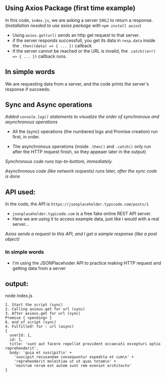 ## Using Axios Package (first time example)
In this code, `index.js`, we are asking a server (`URL`) to return a response.
(*Installation needed to use axios package with `npm install axios`*)

- Using `axios.get(url)` sends an http get request to that server.
- if the server responds successfull, you get its data in `resp.data` inside the `.then((data) => { ... })` callback 
- if the server cannot be reached or the URL is invalid, the `.catch((err) => { ... })` callback runs.

In simple words
-   
We are requesting data from a server, and the code prints the server's response if succeeds.


## Sync and Async operations

*Added `console.log()` statements to visualize the order of synchronous and asynchronous operations*


- All the (sync) operations (the numbered logs and Promise creation) run first, in order.

- The asynchronous operations (inside `.then()` and `.catch()` only run after the HTTP request finish, so they appeaer later in the output)

*Synchronous code runs top-to-bottom, immediately.*

*Asynchronous code (like network requests) runs later, after the sync code is done*

## API used:
In the code, the API is `https://jsonplaceholder.typicode.com/posts/1`
- `jsonplaceholder.typicode.com` is a free fake online REST API server.
- Here we are using it to access example data, just like i would with a real server...

*Axios sends a request to this API, and I get a sample response (like a post object)*

### In simple words
- I'm using the JSONPlacehoder API to practice making HTTP request and getting data from a server


## output:

node index.js
```
1. Start the script (sync)
2. Calling axious.get for url (sync)
3. After axious.get for url (sync)
Promise { <pending> }
6. end of script (sync) 
4. Fulfilled! for : url (async)
{
  userId: 1,
  id: 1,
  title: 'sunt aut facere repellat provident occaecati excepturi optio reprehenderit',
  body: 'quia et suscipit\n' +
    'suscipit recusandae consequuntur expedita et cum\n' +
    'reprehenderit molestiae ut ut quas totam\n' +
    'nostrum rerum est autem sunt rem eveniet architecto'
}
```